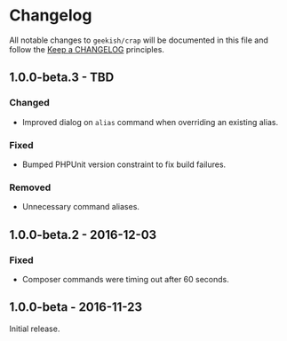 # Changelog

All notable changes to `geekish/crap` will be documented in this file and follow the [Keep a CHANGELOG](http://keepachangelog.com/) principles.

## 1.0.0-beta.3 - TBD

### Changed

- Improved dialog on `alias` command when overriding an existing alias.

### Fixed

- Bumped PHPUnit version constraint to fix build failures.

### Removed

- Unnecessary command aliases.

## 1.0.0-beta.2 - 2016-12-03

### Fixed

- Composer commands were timing out after 60 seconds.

## 1.0.0-beta - 2016-11-23

Initial release.
